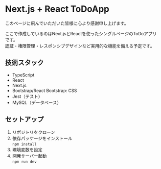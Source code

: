 # Next.js + React ToDoApp
このページに飛んでいただいた皆様に心より感謝申し上げます。  

ここで作成しているのはNext.jsとReactを使ったシングルページのToDoアプリです。  
認証・権限管理・レスポンシブデザインなど実用的な機能を備える予定です。

## 技術スタック

- TypeScript
- React
- Next.js
- Bootstrap/React Bootstrap: CSS
- Jest（テスト）
- MySQL（データベース）

## セットアップ

1. リポジトリをクローン
2. 依存パッケージをインストール  
   `npm install`
3. 環境変数を設定
4. 開発サーバー起動  
   `npm run dev`

